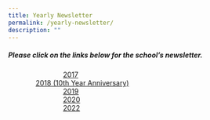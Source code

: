 ```yaml
---
title: Yearly Newsletter
permalink: /yearly-newsletter/
description: ""
---
```


##### Please click on the links below for the school’s newsletter.<br>
&emsp;&emsp;&emsp;&emsp;&emsp;&emsp;&emsp;&emsp;[2017](https://drive.google.com/file/d/1LoAXYO39RY4M<QlUC55SnQfkSkySoEYXO/view?usp=sharing)<br>&emsp;&emsp;&emsp;&emsp;[2018 (10th Year Anniversary) ](https://drive.google.com/file/d/1PYXigrOTFkYyey5ljjzL_0EcRPJurFmR/view?usp=sharing)<br>&emsp;&emsp;&emsp;&emsp;&emsp;&emsp;&emsp;&emsp;[2019](https://drive.google.com/file/d/1RLvtCypibWeXmDfRP5RfcGelPLEENsQC/view?usp=share_link)<br>&emsp;&emsp;&emsp;&emsp;&emsp;&emsp;&emsp;&emsp;[2020](https://drive.google.com/file/d/1kJ2h37eZfyCkGE8fb84zMkVsEYD-BKBg/view?usp=sharing)<br>&emsp;&emsp;&emsp;&emsp;&emsp;&emsp;&emsp;&emsp;[2022](https://drive.google.com/file/d/15rABb8p7t7cuOHBXCmowlmHW3xO_183i/view?usp=sharing)